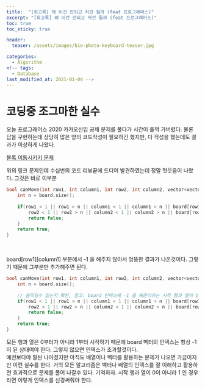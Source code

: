 ```yaml
---
title:  "[회고록] 왜 이건 안되고 저건 될까 (feat 프로그래머스)"
excerpt: "[회고록] 왜 이건 안되고 저건 될까 (feat 프로그래머스)"
toc: true
toc_sticky: true

header:
  teaser: /assets/images/bio-photo-keyboard-teaser.jpg

categories:
  - Algorithm
<!-- tags:
  - Database 
last_modified_at: 2021-01-04 -->
---
```

# 코딩중 조그마한 실수

오늘 프로그래머스 2020 카카오신입 공채 문제를 풀다가 시간이 훌쩍 가버렸다. 물론 답을 구현하는데 상당히 많은 양의 코드작성이 필요하긴 했지만,
다 작성을 했는데도 결과가 이상하게 나왔다. 

[블록 이동시키키 문제](https://programmers.co.kr/learn/courses/30/lessons/60063)

위의 링크 문제인데 수십번의 코드 리뷰끝에 드디어 발견하였는데 정말 헛웃음이 나왔다. 그것은 바로 이부분
<br>

```c++
bool canMove(int row1, int column1, int row2, int column2, vector<vector<int> > board){
    int n = board.size();
    
    if(row1 < 1 || row1 > n || column1 < 1 || column1 > n || board[row1][column1] == WALL ||
        row2 < 1 || row2 > n || column2 < 1 || column2 > n || board[row2][column2] == WALL){
        return false;    
    }    
    return true;
}
```
<br>

board[row1][column1] 부분에서 -1 을 해주지 않아서 엉뚱한 결과가 나온것이다.
그렇기 때문에 그부분만 추가해주면 된다.
<br>

```c++
bool canMove(int row1, int column1, int row2, int column2, vector<vector<int> > board){
    int n = board.size();
    
    // 움직일수 있는지 확인, 참고: board 인덱스에 -1 을 해준이유는 시작 행과 열이 1부터 시작하기 때문이다
    if(row1 < 1 || row1 > n || column1 < 1 || column1 > n || board[row1-1][column1-1] == WALL ||
        row2 < 1 || row2 > n || column2 < 1 || column2 > n || board[row2-1][column2-1] == WALL){
        return false;    
    }    
    return true;
}
```
모든 행과 열은 0부터가 아니라 1부터 시작하기 때문에 board 벡터의 인덱스는 항상 -1 이 된 상태여야 한다. 그렇지 않으면 인덱스가 초과할것이다.<br>
예전보다야 훨씬 나아졌지만 아직도 배열이나 벡터를 활용하는 문제가 나오면 가끔이지만 이런 실수를 한다. 거의 모든 알고리즘은 벡터나 배열의 인덱스를 잘 이해하고 활용하면
효과적으로 문제를 풀어 나갈수 있다. 기억하자. 시작 행과 열이 0이 아니라 1 인 경우라면 이렇게 인덱스를 신경써줘야 한다.
